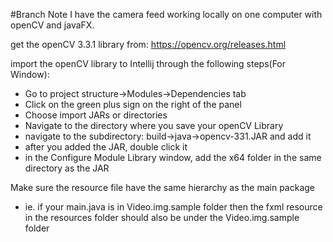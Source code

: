 #Branch Note
I have the camera feed working locally on one computer with openCV and javaFX.

get the openCV 3.3.1 library from: https://opencv.org/releases.html

import the openCV library to Intellij through the following steps(For Window):

- Go to project structure->Modules->Dependencies tab
- Click on the green plus sign on the right of the panel
- Choose import JARs or directories
- Navigate to the directory where you save your openCV Library
- navigate to the subdirectory: build->java->opencv-331.JAR and add it
- after you added the JAR, double click it
- in the Configure Module Library window, add the x64 folder in the same directory as the JAR


 Make sure the resource file have the same hierarchy as the main package<br>
   - ie. if your main.java is in Video.img.sample folder then the fxml resource 
in the resources folder should also be under the Video.img.sample folder



